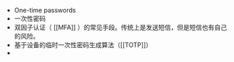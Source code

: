 - One-time passwords
- 一次性密码
- 双因子认证（ [[MFA]] ）的常见手段。传统上是发送短信，但是短信也有自己的风险。
- 基于设备的临时一次性密码生成算法（[[TOTP]]）
-